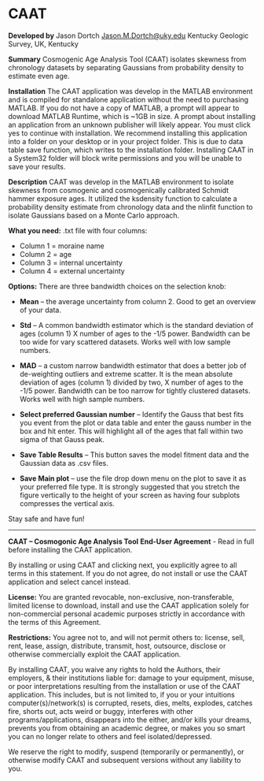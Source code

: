 # CAAT
**Developed by**
Jason Dortch
Jason.M.Dortch@uky.edu
Kentucky Geologic Survey, UK, Kentucky

**Summary**
Cosmogenic Age Analysis Tool (CAAT) isolates skewness from chronology datasets by separating Gaussians from probability density to estimate even age.  

**Installation**
The CAAT application was develop in the MATLAB environment and is compiled for standalone application without the need to purchasing MATLAB. If you do not have a copy of MATLAB, a prompt will appear to download MATLAB Runtime, which is ~1GB in size. A prompt about installing an application from an unknown publisher will likely appear. You must click yes to continue with installation. We recommend installing this application into a folder on your desktop or in your project folder. This is due to data table save function, which writes to the installation folder. Installing CAAT in a System32 folder will block write permissions and you will be unable to save your results.

**Description**
CAAT was develop in the MATLAB environment to isolate skewness from cosmogenic and cosmogenically calibrated Schmidt hammer exposure ages. It utilized the ksdensity function to calculate a probability density estimate from chronology data and the nlinfit function to isolate Gaussians based on a Monte Carlo approach.

**What you need:**
.txt file with four columns:
- Column 1 = moraine name
- Column 2 = age
- Column 3 = internal uncertainty
- Column 4 = external uncertainty

**Options:**
There are three bandwidth choices on the selection knob:

- **Mean** – the average uncertainty from column 2. Good to get an overview of your data.

- **Std** – A common bandwidth estimator which is the standard deviation of ages (column 1) X number of ages to the -1/5 power. Bandwidth can be too wide for vary scattered datasets. Works well with low sample numbers.

- **MAD** – a custom narrow bandwidth estimator that does a better job of de-weighting outliers and extreme scatter. It is the mean absolute deviation of ages (column 1) divided by two, X number of ages to the -1/5 power. Bandwidth can be too narrow for tightly clustered datasets.  Works well with high sample numbers.

- **Select preferred Gaussian number** – Identify the Gauss that best fits you event from the plot or data table and enter the gauss number in the box and hit enter. This will highlight all of the ages that fall within two sigma of that Gauss peak.

- **Save Table Results** – This button saves the model fitment data and the Gaussian data as .csv files.

- **Save Main plot** – use the file drop down menu on the plot to save it as your preferred file type. It is strongly suggested that you stretch the figure vertically to the height of your screen as having four subplots compresses the vertical axis.

Stay safe and have fun!
____________________________________________________________________________________________________________________________________

**CAAT – Cosmogonic Age Analysis Tool**
**End-User Agreement** - Read in full before installing the CAAT application.

By installing or using CAAT and clicking next, you explicitly agree to all terms in this statement. If you do not agree, do not install or use the CAAT application and select cancel instead.

**License:** You are granted revocable, non-exclusive, non-transferable, limited license to download, install and use the CAAT application solely for non-commercial personal academic purposes strictly in accordance with the terms of this Agreement.

**Restrictions:** You agree not to, and will not permit others to: license, sell, rent, lease, assign, distribute, transmit, host, outsource, disclose or otherwise commercially exploit the CAAT application.

By installing CAAT, you waive any rights to hold the Authors, their employers, & their institutions liable for: damage to your equipment, misuse, or poor interpretations resulting from the installation or use of the CAAT application. This includes, but is not limited to, if you or your intuitions computer(s)/network(s) is corrupted, resets, dies, melts, explodes, catches fire, shorts out, acts weird or buggy, interferes with other programs/applications, disappears into the either, and/or kills your dreams, prevents you from obtaining an academic degree, or makes you so smart you can no longer relate to others and feel isolated/depressed.

We reserve the right to modify, suspend (temporarily or permanently), or otherwise modify CAAT and subsequent versions without any liability to you.
